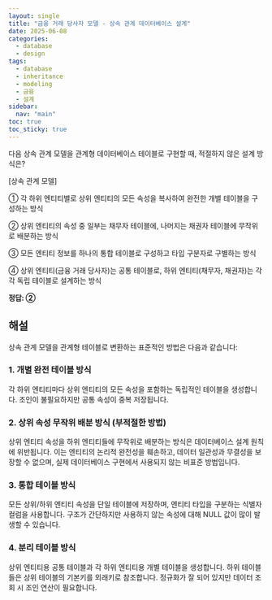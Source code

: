 ```yaml
---
layout: single
title: "금융 거래 당사자 모델 - 상속 관계 데이터베이스 설계"
date: 2025-06-08
categories:
  - database
  - design
tags:
  - database
  - inheritance
  - modeling
  - 금융
  - 설계
sidebar:
  nav: "main"
toc: true
toc_sticky: true
---
```


다음 상속 관계 모델을 관계형 데이터베이스 테이블로 구현할 때, 적절하지 않은 설계 방식은?

[상속 관계 모델]

① 각 하위 엔티티별로 상위 엔티티의 모든 속성을 복사하여 완전한 개별 테이블을 구성하는 방식

② 상위 엔티티의 속성 중 일부는 채무자 테이블에, 나머지는 채권자 테이블에 무작위로 배분하는 방식

③ 모든 엔티티 정보를 하나의 통합 테이블로 구성하고 타입 구분자로 구별하는 방식

④ 상위 엔티티(금융 거래 당사자)는 공통 테이블로, 하위 엔티티(채무자, 채권자)는 각각 독립 테이블로 설계하는 방식


**정답: ②**

## 해설

상속 관계 모델을 관계형 테이블로 변환하는 표준적인 방법은 다음과 같습니다:

### 1. 개별 완전 테이블 방식
각 하위 엔티티마다 상위 엔티티의 모든 속성을 포함하는 독립적인 테이블을 생성합니다. 조인이 불필요하지만 공통 속성이 중복 저장됩니다.

### 2. 상위 속성 무작위 배분 방식 (부적절한 방법)
상위 엔티티 속성을 하위 엔티티들에 무작위로 배분하는 방식은 데이터베이스 설계 원칙에 위반됩니다. 이는 엔티티의 논리적 완전성을 훼손하고, 데이터 일관성과 무결성을 보장할 수 없으며, 실제 데이터베이스 구현에서 사용되지 않는 비표준 방법입니다.

### 3. 통합 테이블 방식
모든 상위/하위 엔티티 속성을 단일 테이블에 저장하며, 엔티티 타입을 구분하는 식별자 컬럼을 사용합니다. 구조가 간단하지만 사용하지 않는 속성에 대해 NULL 값이 많이 발생할 수 있습니다.

### 4. 분리 테이블 방식
상위 엔티티용 공통 테이블과 각 하위 엔티티용 개별 테이블을 생성합니다. 하위 테이블들은 상위 테이블의 기본키를 외래키로 참조합니다. 정규화가 잘 되어 있지만 데이터 조회 시 조인 연산이 필요합니다.
